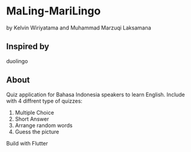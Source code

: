 # MaLing-MariLingo 

by Kelvin Wiriyatama and Muhammad Marzuqi Laksamana

## Inspired by

duolingo

## About

Quiz application for Bahasa Indonesia speakers to learn English.
Include with 4 diffrent type of quizzes:
1. Multiple Choice
2. Short Answer
3. Arrange random words
4. Guess the picture

Build with Flutter
